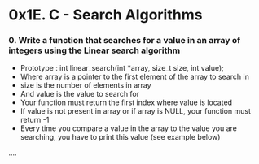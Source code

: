 # 0x1E. C - Search Algorithms

### 0. Write a function that searches for a value in an array of integers using the Linear search algorithm

  *  Prototype : int linear_search(int *array, size_t size, int value);
  *  Where array is a pointer to the first element of the array to search in
  *  size is the number of elements in array
  *  And value is the value to search for
  *  Your function must return the first index where value is located
  *  If value is not present in array or if array is NULL, your function must return -1
  *  Every time you compare a value in the array to the value you are searching, you have to print this value (see example below)

....
